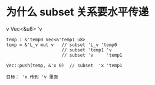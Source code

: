 # 为什么 subset 关系要水平传递

v Vec<&u8>  'v

```
temp : &'temp0 Vec<&'temp1 u8>
temp = &'L_v mut v   // subset 'L_v 'temp0
                     // subset 'temp1 'v
                     // subset 'v     'temp1

Vec::push(temp, &'x 0)  // subset  'x 'temp1

目标： 'x 传到 'v 里面
```

